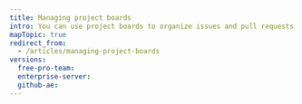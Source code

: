 ```yaml
---
title: Managing project boards
intro: You can use project boards to organize issues and pull requests and manage your workflow across a repository or organization.
mapTopic: true
redirect_from:
  - /articles/managing-project-boards
versions:
  free-pro-team: 
  enterprise-server: 
  github-ae: 
---
```


